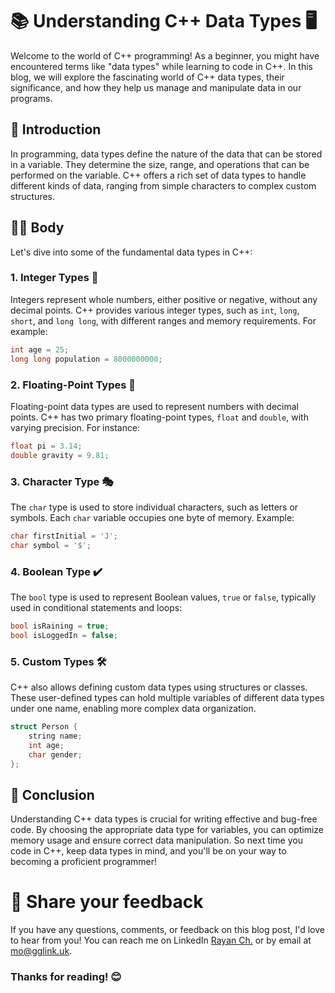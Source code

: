 # 📚 Understanding C++ Data Types 🖥️

Welcome to the world of C++ programming! As a beginner, you might have encountered terms like "data types" while learning to code in C++. In this blog, we will explore the fascinating world of C++ data types, their significance, and how they help us manage and manipulate data in our programs.

## 🌟 Introduction

In programming, data types define the nature of the data that can be stored in a variable. They determine the size, range, and operations that can be performed on the variable. C++ offers a rich set of data types to handle different kinds of data, ranging from simple characters to complex custom structures.

## 🏋️‍♀️ Body

Let's dive into some of the fundamental data types in C++:

### 1. Integer Types 🔢

Integers represent whole numbers, either positive or negative, without any decimal points. C++ provides various integer types, such as `int`, `long`, `short`, and `long long`, with different ranges and memory requirements. For example:

```cpp
int age = 25;
long long population = 8000000000;
```

### 2. Floating-Point Types 🌊

Floating-point data types are used to represent numbers with decimal points. C++ has two primary floating-point types, `float` and `double`, with varying precision. For instance:

```cpp
float pi = 3.14;
double gravity = 9.81;
```

### 3. Character Type 🎭

The `char` type is used to store individual characters, such as letters or symbols. Each `char` variable occupies one byte of memory. Example:

```cpp
char firstInitial = 'J';
char symbol = '$';
```

### 4. Boolean Type ✔️

The `bool` type is used to represent Boolean values, `true` or `false`, typically used in conditional statements and loops:

```cpp
bool isRaining = true;
bool isLoggedIn = false;
```

### 5. Custom Types 🛠️

C++ also allows defining custom data types using structures or classes. These user-defined types can hold multiple variables of different data types under one name, enabling more complex data organization.

```cpp
struct Person {
    string name;
    int age;
    char gender;
};
```

## 🎉 Conclusion

Understanding C++ data types is crucial for writing effective and bug-free code. By choosing the appropriate data type for variables, you can optimize memory usage and ensure correct data manipulation. So next time you code in C++, keep data types in mind, and you'll be on your way to becoming a proficient programmer!

# 📣 Share your feedback

If you have any questions, comments, or feedback on this blog post, I'd love to hear from you! You can reach me on LinkedIn [Rayan Ch.](https://www.linkedin.com/in/rayan-ch-b787ab224/) or by email at [mo@gglink.uk](mailto:mo@gglink.uk).

### Thanks for reading! 😊
